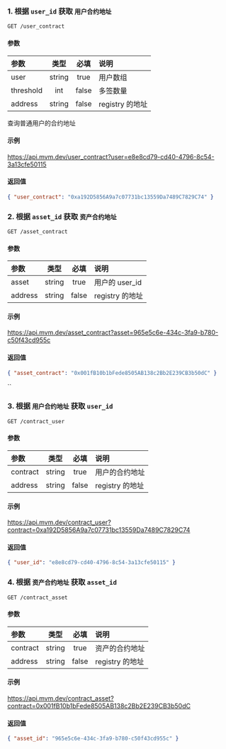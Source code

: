 ### 1. 根据 `user_id` 获取 `用户合约地址`

`GET /user_contract`

#### 参数

| 参数        |   类型   |  必填   | 说明           |
|:----------| :------: |:-----:|:-------------|
| user     | string | true  | 用户数组         |
| threshold |   int    | false | 多签数量         |
| address   |  string  | false | registry 的地址 |

查询普通用户的合约地址

#### 示例

<https://api.mvm.dev/user_contract?user=e8e8cd79-cd40-4796-8c54-3a13cfe50115>

#### 返回值

```json
{ "user_contract": "0xa192D5856A9a7c07731bc13559Da7489C7829C74" }
```

### 2. 根据 `asset_id` 获取 `资产合约地址`

`GET /asset_contract`

#### 参数

| 参数    |  类型  | 必填  | 说明            |
| :------ | :----: | :---: | :-------------- |
| asset   | string | true  | 用户的 user_id  |
| address | string | false | registry 的地址 |

#### 示例

<https://api.mvm.dev/asset_contract?asset=965e5c6e-434c-3fa9-b780-c50f43cd955c>

#### 返回值

```json
{ "asset_contract": "0x001fB10b1bFede8505AB138c2Bb2E239CB3b50dC" }
```

``

### 3. 根据 `用户合约地址` 获取 `user_id`

`GET /contract_user`

#### 参数

| 参数     |  类型  | 必填  | 说明            |
| :------- | :----: | :---: | :-------------- |
| contract | string | true  | 用户的合约地址  |
| address  | string | false | registry 的地址 |

#### 示例

<https://api.mvm.dev/contract_user?contract=0xa192D5856A9a7c07731bc13559Da7489C7829C74>

#### 返回值

```json
{ "user_id": "e8e8cd79-cd40-4796-8c54-3a13cfe50115" }
```

### 4. 根据 `资产合约地址` 获取 `asset_id`

`GET /contract_asset`

#### 参数

| 参数     |  类型  | 必填  | 说明            |
| :------- | :----: | :---: | :-------------- |
| contract | string | true  | 资产的合约地址  |
| address  | string | false | registry 的地址 |

#### 示例

<https://api.mvm.dev/contract_asset?contract=0x001fB10b1bFede8505AB138c2Bb2E239CB3b50dC>

#### 返回值

```json
{ "asset_id": "965e5c6e-434c-3fa9-b780-c50f43cd955c" }
```
